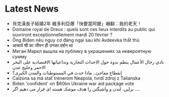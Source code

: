 # Latest News
-  貝克漢長子結婚2年 維多利亞爆「快要當阿嬤」嚇翻：我的老天！
-  Domaine royal de Dreux : quels sont ces lieux interdits au public qui ouvriront exceptionnellement mardi 20 février ?
-  Ông Biden nêu nguy cơ đáng ngại sau khi Avdeevka thất thủ
-  आचार्य श्री का जीवन ही उनका दर्शन था
-  Меган Маркл вышла на публику в украшениях за невероятную сумму
-  نادي رجال الأعمال ينظم ندوة حول الاحداث التجارية وتداعياتها الاقتصادية على البحر الاحمر وخليج عدن
-  إنقطاع مفاجئ.. ماذا حدث في المستوطنات والمدن الكبرى؟
-  Calzona sa má stať trénerom Neapola, tvrdí zdroj z Talianska
-  Biden 'confident' on $60bn Ukraine war aid package vote
-  برلین، لندن و واشنگتن را هدف موشک هسته ای قرار می دهیم اگر ....
